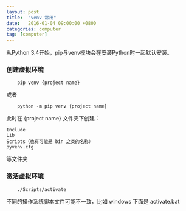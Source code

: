 ```yaml
---
layout: post
title:  "venv 常用"
date:   2016-01-04 09:00:00 +0800
categories: computer
tag: [computer]
---
```


从Python 3.4开始，pip与venv模块会在安装Python时一起默认安装。

### 创建虚拟环境

```shell
    pip venv {project name}
```
或者
```shell
    python -m pip venv {project name}
```

此时在 {project name} 文件夹下创建：

    Include
    Lib
    Scripts（也有可能是 bin 之类的名称）
    pyvenv.cfg

等文件夹

### 激活虚拟环境

```shell
    ./Scripts/activate
```
不同的操作系统脚本文件可能不一致，比如 windows 下面是 activate.bat 

